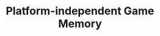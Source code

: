 ---
title: "Platform-independent Game Memory"
videoId: "tcENxzeTjbI"
markers:
    "0:58": "Intro to memory management."
    "4:07": "We won't be allocating."
    "5:17": "'Allocation Festivals'"
    "5:35": "Why talk about allocation now?"
    "7:35": "What would 'normally' happen"
    "11:55": "Problem: dynamic allocation spreads managment across code, makes it opaque"
    "13:18": "Problem: allocation is another trip through the platform layer"
    "15:03": "What we will do instead"
    "17:25": "Adding memory to the platform abstraction"
    "20:41": "Initializing with the new model"
    "21:17": "Allocating the memory in the platform"
    "26:33": "Yes, Virginia, memory comes zeroed."
    "28:40": "Put it where you want it."
    "33:33": "Debugging: Integral promotion"
    "36:38": "Note that the clear to zero is cheap."
    "37:27": "Memory? Check."
    "40:28": "Intro to assertions"
    "44:33": "Avoiding the runtime cost"
    "45:03": "Build options"
    "48:08": "Build options for memory"
    "50:31": "Combining allocations"
    "51:30": "Debugging"
    "55:07": "Mission accomplished."
    "56:24": "TODO: Pass timing info to game"
    "58:24": "Start of Q&A"
    "59:20": "Reasoning behind Main Memory Pool vs Dynamic Allocation?"
    "1:03:31": "Why use the void* in game_memory?"
    "1:04:13": "Elaborate on Permanent vs Transient storage?"
    "1:07:03": "Will the code be on github [be public]?"
    "1:07:38": "What do you mean by 'avoiding round trips'?"
    "1:12:55": "Are you going to keep the sound buffer allocation seperate?"
    "1:13:14": "Why didn't you use libc's assert macro?"
    "1:13:43": "You're assert has issues."
    "1:14:37": "Why did you pick a BaseAddress so high up (2TB)?"
    "1:15:09": "What is the difference between the memory columns in Task Manager?"
    "1:17:41": "Tangent: PerfMon"
    "1:20:39": "Recommended: Channel 9 video: Mark Russinovich Mysteries of Windows Memory Managment."
    "1:21:04": "Are there any guidelines for choosing a safe BaseAddress?"
    "1:21:46": "What happens if the user doesn't have enough RAM?"
    "1:22:40": "Isn't worrying about not having enough memory silly?"
    "1:23:25": "Why are you using pools instead of static allocation?"
    "1:23:52": "What mechanism will we use to assign memory out of our pools?"
    "1:24:17": "Having Q&A after the episode is like code review. Was that your intent?"
    "1:25:16": "What about i.e. modding support? You can't tell in advance if you've allowed enough memory for someone else's mod."
    "1:26:34": "Will our 64-bit allocation break on Raspberry Pi?"
    "1:27:27": "Will the Transient storage be freed, or will you just take off its end until its gone?"
    "1:27:45": "Is it better to keep track of how much memory is freed instead of total size?"
    "1:28:06": "Why are you reluctant to have to constants be 64-bit integers?"
    "1:29:27": "Did you pass different flags to VirtualAlloc for permanent and transient storage?"
    "1:29:54": "What are the 'other reasons' for specifying a BaseAddress."
    "1:31:01": "Is it possible the pool will be fragmented?"
    "1:33:10": "Sign Off"
---
